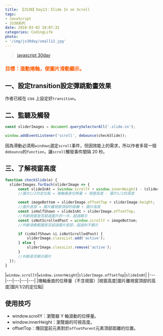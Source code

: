 ```yaml
---
title: 【JS30】Day13：Slide In on Scroll
tags:
- JavaScript
- JS30系列
date: 2018-03-02 10:07:32
categories: CodingLife
photo:
- '/img/js30day/small12.jpg'
---
```


> [javascript 30day](https://javascript30.com/)

<!-- more -->

### <span style="color:#ff5900">目標：滾動捲軸，使圖片滑動顯示。</span>

## 一、設定transition設定彈跳動畫效果

作者已經在 css 上設定好`transition`。

## 二、監聽及觸發

```js
const sliderImages = document.querySelectorAll('.slide-in');

window.addEventListener('scroll', debounce(checkSlide));
```

因為滑動必須用`windows`選定`scroll`事件，但因效能上的需求，所以作者多寫一個`debounce`的`function`，讓`scroll`觸發事件間隔 20 秒。

## 三、了解視窗高度

```js
function checkSlide(e) {
  sliderImages.forEach(sliderImage => {
      const slideInAt = (window.scrollY + window.innerHeight) - (sliderImage.height / 2);
      //圖片1/2的定位點 = 捲軸垂直位移量 + 視窗高度 - 圖片1/2的高度

      const imageBottom = sliderImage.offsetTop + sliderImage.height;
      //圖片底部 = 圖片離視窗頂部的距離 + 圖片高度
      const isHalfShown = slideInAt > sliderImage.offsetTop;
      //判斷視窗是否超過圖片的一半，超過顯示
      const isNotScrolledPast = window.scrollY < imageBottom;
      //判斷滾動範圍是否超過圖片底部，超過則不顯示

      if (isHalfShown && isNotScrolledPast) {
          sliderImage.classList.add('active');
      } else {
          sliderImage.classList.remove('active');
      }
      //判斷是否顯示圖片
  });
}
```

|`window.scrollY`|`window.innerHeight`|`sliderImage.offsetTop`|`slideInAt`|
|---|---|---|---|---|
|捲軸垂直的位移量（不含視窗）|視窗高度|圖片離視窗頂部的高度|圖片1/2的定位點|



## 使用技巧
- window.scrollY：瀏覽器 Y 軸滾動的位移量。
- window.innerHeight：瀏覽器的可視高度。
- offsetTop：傳回當前元素對於`offsetParent`元素頂部距離的位置。